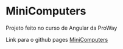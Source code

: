 # MiniComputers

Projeto feito no curso de Angular da ProWay <p>
Link para o github pages [MiniComputers](https://0miniugo.github.io/mini-computers/)
